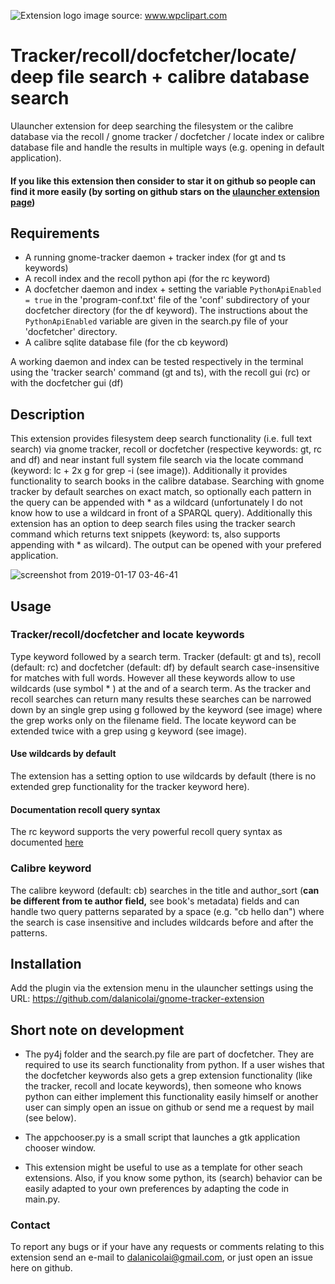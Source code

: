 ![Extension logo](images/detective_penguin.png) image source: www.wpclipart.com

# Tracker/recoll/docfetcher/locate/ deep file search + calibre database search
Ulauncher extension for deep searching the filesystem or the calibre database via the recoll / gnome tracker / docfetcher / locate index or calibre database file and handle the results in multiple ways (e.g. opening in default application).


#### If you like this extension then consider to star it on github so people can find it more easily (by sorting on github stars on the [ulauncher extension page](https://ext.ulauncher.io/))  

## Requirements

* A running gnome-tracker daemon + tracker index (for gt and ts keywords)
* A recoll index and the recoll python api (for the rc keyword)
* A docfetcher daemon and index + setting the variable `PythonApiEnabled = true` in the 'program-conf.txt' file of the 'conf' subdirectory of your docfetcher directory (for the df keyword). The instructions about the `PythonApiEnabled` variable are given in the search.py file of your 'docfetcher' directory.
* A calibre sqlite database file (for the cb keyword)

A working daemon and index can be tested respectively in the terminal using the 'tracker search' command (gt and ts), with the recoll gui (rc) or with the docfetcher gui (df)




## Description

This extension provides filesystem deep search functionality (i.e. full text search) via gnome tracker, recoll or docfetcher (respective keywords: gt, rc and df) and near instant full system file search via the locate command (keyword: lc + 2x g for grep -i (see image)). Additionally it provides functionality to search books in the calibre database. Searching with gnome tracker by default searches on exact match, so optionally each pattern in the query can be appended with * as a wildcard (unfortunately I do not know how to use a wildcard in front of a SPARQL query). Additionally this extension has an option to deep search files using the tracker search command which returns text snippets (keyword: ts, also supports appending with * as wilcard). The output can be opened with your prefered application.

![screenshot from 2019-01-17 03-46-41](https://user-images.githubusercontent.com/18429791/51434764-aa3fdf80-1c68-11e9-89c7-6d147f514fd9.png)


## Usage

### Tracker/recoll/docfetcher and locate keywords

Type keyword followed by a search term. Tracker (default: gt and ts), recoll (default: rc) and docfetcher (default: df) by default search case-insensitive for matches with full words. However all these keywords allow to use wildcards (use symbol * ) at the and of a search term. As the tracker and recoll searches can return many results these searches can be narrowed down by an single grep using g followed by the keyword (see image) where the grep works only on the filename field. The locate keyword can be extended twice with a grep using g keyword (see image). 

#### Use wildcards by default

The extension has a setting option to use wildcards by default (there is no extended grep functionality for the tracker keyword here). 

#### Documentation recoll query syntax

The rc keyword supports the very powerful recoll query syntax as documented [here](https://www.lesbonscomptes.com/recoll/usermanual/webhelp/docs/RCL.SEARCH.LANG.html)

### Calibre keyword

The calibre keyword (default: cb) searches in the title and author_sort (**can be different from te author field,** see book's metadata) fields and can handle two query patterns separated by a space (e.g. "cb hello dan") where the search is case insensitive and includes wildcards before and after the patterns.


## Installation

Add the plugin via the extension menu in the ulauncher settings using the URL: https://github.com/dalanicolai/gnome-tracker-extension


## Short note on development

* The py4j folder and the search.py file are part of docfetcher. They are required to use its search functionality from python. If a user wishes that the docfetcher keywords also gets a grep extension functionality (like the tracker, recoll and locate keywords), then someone who knows python can either implement this functionality easily himself or another user can simply open an issue on github or send me a request by mail (see below). 

* The appchooser.py is a small script that launches a gtk application chooser window. 

* This extension might be useful to use as a template for other seach extensions. Also, if you know some python, its (search) behavior can be easily adapted to your own preferences by adapting the code in main.py.

### Contact

To report any bugs or if your have any requests or comments relating to this extension send an e-mail to dalanicolai@gmail.com, or just open an issue here on github.
